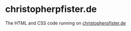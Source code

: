 # christopherpfister.de
The HTML and CSS code running on [christopherpfister.de](https://christopherpfister.eu)
